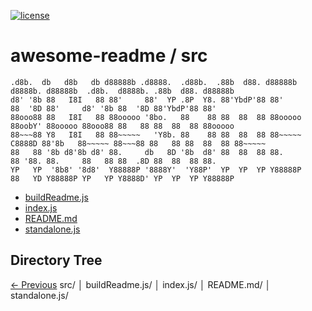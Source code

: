 [![license](https://img.shields.io/github/license/jamesisaac/react-native-background-task.svg)](https://opensource.org/licenses/MIT)

# awesome-readme / src

```
.d8b.  db   d8b   db d88888b .d8888.  .d88b.  .88b  d88. d88888b        d8888b. d88888b  .d8b.  d8888b. .88b  d88. d88888b
d8' '8b 88   I8I   88 88'     88'  YP .8P  Y8. 88'YbdP'88 88'            88  '8D 88'     d8' '8b 88  '8D 88'YbdP'88 88'
88ooo88 88   I8I   88 88ooooo '8bo.   88    88 88  88  88 88ooooo        88oobY' 88ooooo 88ooo88 88   88 88  88  88 88ooooo
88~~~88 Y8   I8I   88 88~~~~~   'Y8b. 88    88 88  88  88 88~~~~~ C8888D 88'8b   88~~~~~ 88~~~88 88   88 88  88  88 88~~~~~
88   88 '8b d8'8b d8' 88.     db   8D '8b  d8' 88  88  88 88.            88 '88. 88.     88   88 88  .8D 88  88  88 88.
YP   YP  '8b8' '8d8'  Y88888P '8888Y'  'Y88P'  YP  YP  YP Y88888P        88   YD Y88888P YP   YP Y8888D' YP  YP  YP Y88888P
```

-   [buildReadme.js](./buildReadme.js)
-   [index.js](./index.js)
-   [README.md](./README.md)
-   [standalone.js](./standalone.js)

## Directory Tree

[<- Previous](https://github.com/marc-aurele-besner/awesome-readme)
src/
│ buildReadme.js/
│ index.js/
│ README.md/
│ standalone.js/
